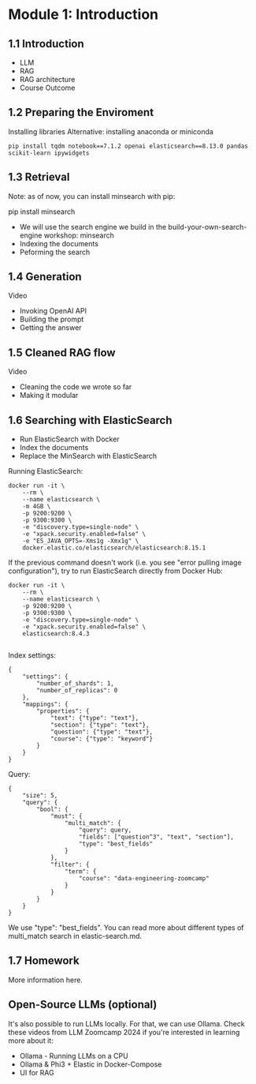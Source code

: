# Module 1: Introduction
## 1.1 Introduction

* LLM
* RAG
* RAG architecture
* Course Outcome


## 1.2 Preparing the Enviroment

Installing libraries
Alternative: installing anaconda or miniconda

```
pip install tqdm notebook==7.1.2 openai elasticsearch==8.13.0 pandas scikit-learn ipywidgets
```


## 1.3 Retrieval 

Note: as of now, you can install minsearch with pip:

pip install minsearch

* We will use the search engine we build in the build-your-own-search-engine workshop: minsearch
* Indexing the documents
* Peforming the search

## 1.4 Generation

Video

* Invoking OpenAI API
* Building the prompt
* Getting the answer


## 1.5 Cleaned RAG flow

Video

* Cleaning the code we wrote so far
* Making it modular


## 1.6 Searching with ElasticSearch

* Run ElasticSearch with Docker
* Index the documents
* Replace the MinSearch with ElasticSearch

Running ElasticSearch:

```
docker run -it \
    --rm \
    --name elasticsearch \
    -m 4GB \
    -p 9200:9200 \
    -p 9300:9300 \
    -e "discovery.type=single-node" \
    -e "xpack.security.enabled=false" \
    -e "ES_JAVA_OPTS=-Xms1g -Xmx1g" \
    docker.elastic.co/elasticsearch/elasticsearch:8.15.1
```

If the previous command doesn't work (i.e. you see "error pulling image configuration"), try to run ElasticSearch directly from Docker Hub:

```
docker run -it \
    --rm \
    --name elasticsearch \
    -p 9200:9200 \
    -p 9300:9300 \
    -e "discovery.type=single-node" \
    -e "xpack.security.enabled=false" \
    elasticsearch:8.4.3
    
```

Index settings:
```
{
    "settings": {
        "number_of_shards": 1,
        "number_of_replicas": 0
    },
    "mappings": {
        "properties": {
            "text": {"type": "text"},
            "section": {"type": "text"},
            "question": {"type": "text"},
            "course": {"type": "keyword"} 
        }
    }
}
```

Query:
```
{
    "size": 5,
    "query": {
        "bool": {
            "must": {
                "multi_match": {
                    "query": query,
                    "fields": ["question^3", "text", "section"],
                    "type": "best_fields"
                }
            },
            "filter": {
                "term": {
                    "course": "data-engineering-zoomcamp"
                }
            }
        }
    }
}
```

We use "type": "best_fields". You can read more about different types of multi_match search in elastic-search.md.

## 1.7 Homework

More information here.



## Open-Source LLMs (optional)

It's also possible to run LLMs locally. For that, we can use Ollama. Check these videos from LLM Zoomcamp 2024 if you're interested in learning more about it:

* Ollama - Running LLMs on a CPU
* Ollama & Phi3 + Elastic in Docker-Compose
* UI for RAG
